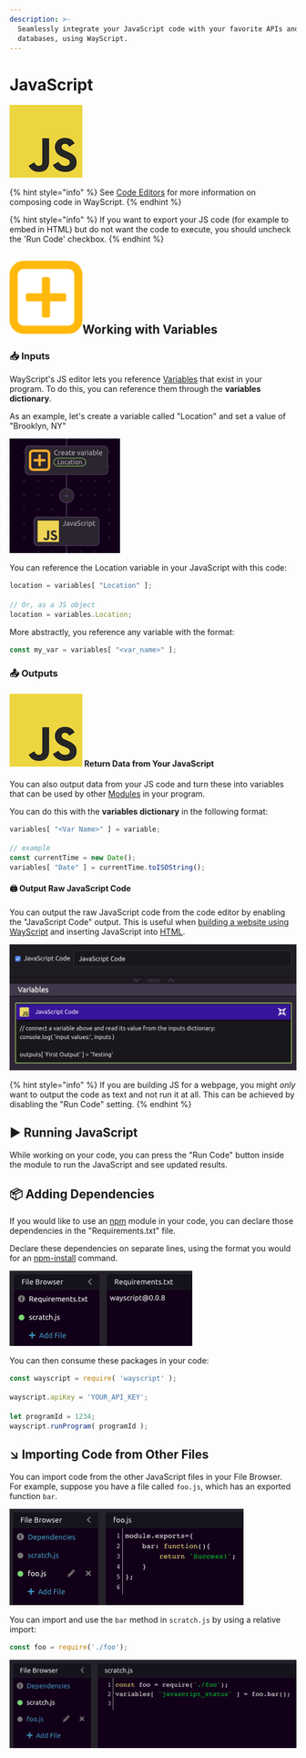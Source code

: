 ```yaml
---
description: >-
  Seamlessly integrate your JavaScript code with your favorite APIs and
  databases, using WayScript.
---
```


# JavaScript



![Write JavaScript code.](../../.gitbook/assets/javascript_code.png)

{% hint style="info" %}
See [Code Editors](../../getting_started/code-editors.md) for more information on composing code in WayScript.
{% endhint %}

{% hint style="info" %}
If you want to export your JS code \(for example to embed in HTML\) but do not want the code to execute, you should uncheck the 'Run Code' checkbox. 
{% endhint %}



## ![](../../.gitbook/assets/create_var.png)Working with Variables

###  📥 Inputs

WayScript's JS editor lets you reference [Variables](../../getting_started/variables.md) that exist in your program. To do this, you can reference them through the **variables dictionary**.

As an example, let's create a variable called "Location" and set a value of "Brooklyn, NY"

![](../../.gitbook/assets/screen-shot-2019-08-19-at-1.21.56-pm.png)

You can reference the Location variable in your JavaScript with this code:

```javascript
location = variables[ "Location" ];

// Or, as a JS object
location = variables.Location;
```

More abstractly, you reference any variable with the format:

```javascript
const my_var = variables[ "<var_name>" ];
```

### 📤 Outputs

#### ![](../../.gitbook/assets/javascript_code.png) Return Data from Your JavaScript

You can also output data from your JS code and turn these into variables that can be used by other [Modules](../../getting_started/modules.md) in your program. 

You can do this with the **variables dictionary** in the following format:

```javascript
variables[ "<Var Name>" ] = variable;

// example
const currentTime = new Date();
variables[ "Date" ] = currentTime.toISOString();
```

#### 🖨 Output Raw JavaScript Code

You can output the raw JavaScript code from the code editor by enabling the "JavaScript Code" output. This is useful when [building a website using WayScript](https://www.youtube.com/watch?reload=9&v=OrZMjdVhFfA&feature=youtu.be) and inserting JavaScript into [HTML](html.md).

![Raw JS Code Output as a Variable](../../.gitbook/assets/screen-shot-2019-08-30-at-2.58.48-pm.png)

{% hint style="info" %}
If you are building JS for a webpage, you might _only_ want to output the code as text and not run it at all. This can be achieved by disabling the "Run Code" setting. 
{% endhint %}

## ▶ Running JavaScript

While working on your code, you can press the "Run Code" button inside the module to run the JavaScript and see updated results.

## 📦 Adding Dependencies

If you would like to use an [npm](https://www.npmjs.com/) module in your code, you can declare those dependencies in the "Requirements.txt" file.

Declare these dependencies on separate lines, using the format you would for an [npm-install](https://docs.npmjs.com/cli/install) command.

![](../../.gitbook/assets/screen-shot-2020-01-23-at-6.21.14-pm.png)

You can then consume these packages in your code:

```javascript
const wayscript = require( 'wayscript' );

wayscript.apiKey = 'YOUR_API_KEY';

let programId = 1234;
wayscript.runProgram( programId );
```

## ↘ Importing Code from Other Files

You can import code from the other JavaScript files in your File Browser. For example, suppose you have a file called `foo.js`, which has an exported function `bar`.

![](../../.gitbook/assets/screen-shot-2020-02-18-at-2.11.18-pm.png)

You can import and use the `bar` method in `scratch.js` by using a relative import:

```javascript
const foo = require('./foo');
```

![Example of importing and using the function &quot;bar&quot; from &quot;foo.js&quot;](../../.gitbook/assets/screen-shot-2020-02-18-at-2.11.28-pm.png)

